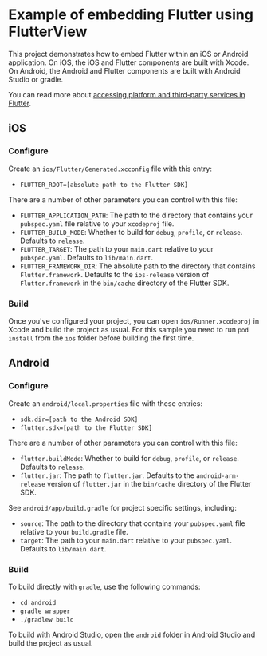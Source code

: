 # Example of embedding Flutter using FlutterView

This project demonstrates how to embed Flutter within an iOS or Android
application. On iOS, the iOS and Flutter components are built with Xcode. On
Android, the Android and Flutter components are built with Android Studio or
gradle.

You can read more about
[accessing platform and third-party services in Flutter](https://flutter.io/platform-services/).

## iOS

### Configure

Create an `ios/Flutter/Generated.xcconfig` file with this entry:

 * `FLUTTER_ROOT=[absolute path to the Flutter SDK]`

There are a number of other parameters you can control with this file:

 * `FLUTTER_APPLICATION_PATH`: The path to the directory that contains your
   `pubspec.yaml` file relative to your `xcodeproj` file.
 * `FLUTTER_BUILD_MODE`: Whether to build for `debug`, `profile`, or `release`.
   Defaults to `release`.
 * `FLUTTER_TARGET`: The path to your `main.dart` relative to your
   `pubspec.yaml`. Defaults to `lib/main.dart`.
 * `FLUTTER_FRAMEWORK_DIR`: The absolute path to the directory that contains
   `Flutter.framework`. Defaults to the `ios-release` version of
   `Flutter.framework` in the `bin/cache` directory of the Flutter SDK.

### Build

Once you've configured your project, you can open `ios/Runner.xcodeproj` in
Xcode and build the project as usual. For this sample you need to run `pod
install` from the `ios` folder before building the first time.

## Android

### Configure

Create an `android/local.properties` file with these entries:

 * `sdk.dir=[path to the Android SDK]`
 * `flutter.sdk=[path to the Flutter SDK]`

There are a number of other parameters you can control with this file:

 * `flutter.buildMode`: Whether to build for `debug`, `profile`, or `release`.
   Defaults to `release`.
 * `flutter.jar`: The path to `flutter.jar`. Defaults to the
   `android-arm-release` version of `flutter.jar` in the `bin/cache` directory
   of the Flutter SDK.

See `android/app/build.gradle` for project specific settings, including:

 * `source`: The path to the directory that contains your `pubspec.yaml` file
   relative to your `build.gradle` file.
 * `target`: The path to your `main.dart` relative to your `pubspec.yaml`.
   Defaults to `lib/main.dart`.

### Build

To build directly with `gradle`, use the following commands:

 * `cd android`
 * `gradle wrapper`
 * `./gradlew build`

To build with Android Studio, open the `android` folder in Android Studio and
build the project as usual.
